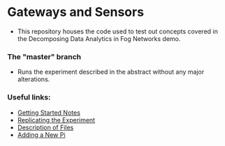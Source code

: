 # Gateways and Sensors
* This repository houses the code used to test out concepts covered in the Decomposing Data Analytics in Fog Networks demo.

### The "master" branch
* Runs the experiment described in the abstract without any major alterations.

### Useful links:
* [Getting Started Notes](https://github.com/dchege711/Gateways_and_Sensors/blob/master/Markdown_Documents/Getting_Started.md)
* [Replicating the Experiment](https://github.com/dchege711/Gateways_and_Sensors/blob/master/Markdown_Documents/Replicating_the_Experiment.md)
* [Description of Files](https://github.com/dchege711/Gateways_and_Sensors/blob/master/Markdown_Documents/Description_of_Files.md)
* [Adding a New Pi](https://github.com/dchege711/Gateways_and_Sensors/blob/master/Markdown_Documents/Description_of_Files.md)
